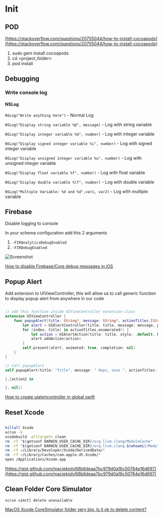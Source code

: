 # Init

## POD

[https://stackoverflow.com/questions/20755044/how-to-install-cocoapods](https://stackoverflow.com/questions/20755044/how-to-install-cocoapods)

1. sudo gem install cocoapods
2. cd <project_folder>
3. pod install

## Debugging

### Write console log

#### NSLog

`NSLog("Write anything here")` - Normal Log

`NSLog("Display string variable %@", message)` - Log with string variable

`NSLog("Display integer variable %d", number)` - Log with integer variable

`NSLog("Display signed integer variable %i", number)` - Log with signed integer variable

`NSLog("Display unsigned integer variable %u", number)` - Log with unsigned integer variable

`NSLog("Display float variable %f", number)` - Log with float variable

`NSLog("Display double variable %lf", number)` - Log with double variable

`NSLog("Multiple Variable: %d and %d",var1, var2)` - Log with multiple variable

## Firebase

Disable logging to console

In your schema configuration add this 2 arguments

1. `-FIRAnalyticsDebugEnabled`
2. `-FIRDebugEnabled`

![Screenshot](https://image.ibb.co/j2vZTp/Screenshot_2018_10_11_at_3_14_41_PM.png)

[How to disable Firebase/Core debug messages in iOS](https://stackoverflow.com/questions/40169286/how-to-disable-firebase-core-debug-messages-in-ios)

## Popup Alert

Add extension to UIViewController, this will allow us to call generic function to display popup alert from anywhere in our code

```swift

// add this function inside UIViewController extension class
extension UIViewController {
    func popupAlert(title: String?, message: String?, actionTitles:[String?], actions:[((UIAlertAction) -> Void)?]) {
        let alert = UIAlertController(title: title, message: message, preferredStyle: .alert)
        for (index, title) in actionTitles.enumerated() {
            let action = UIAlertAction(title: title, style: .default, handler: actions[index])
            alert.addAction(action)
        }
        self.present(alert, animated: true, completion: nil)
    }
}

// Call popupAlert
self.popupAlert(title: "Title", message: " Oops, xxxx ", actionTitles: ["Option1","Option2","Option3"], actions:[{action1 in

},{action2 in

}, nil])

```

[How to create uialertcontroller in global swift](https://stackoverflow.com/questions/38144019/how-to-create-uialertcontroller-in-global-swift)

## Reset Xcode

```bash

killall Xcode
xcrun -k
xcodebuild -alltargets clean
rm -rf "$(getconf DARWIN_USER_CACHE_DIR)/org.llvm.clang/ModuleCache"
rm -rf "$(getconf DARWIN_USER_CACHE_DIR)/org.llvm.clang.$(whoami)/ModuleCache"
rm -rf ~/Library/Developer/Xcode/DerivedData/*
rm -rf ~/Library/Caches/com.apple.dt.Xcode/*
open /Applications/Xcode.app

```

[https://gist.github.com/maciekish/66b6deaa7bc979d0a16c50784e16d697](https://gist.github.com/maciekish/66b6deaa7bc979d0a16c50784e16d697)

## Clean Folder Core Simulator

`xcrun simctl delete unavailable`

[MacOS Xcode CoreSimulator folder very big. Is it ok to delete content?](https://stackoverflow.com/questions/33419301/macos-xcode-coresimulator-folder-very-big-is-it-ok-to-delete-content)